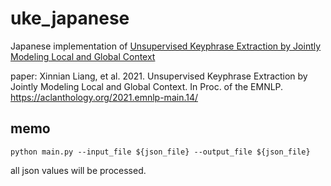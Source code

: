 # uke_japanese

Japanese implementation of [Unsupervised Keyphrase Extraction by Jointly Modeling Local and Global Context](https://github.com/xnliang98/uke_ccrank)

paper: Xinnian Liang, et al. 2021. Unsupervised Keyphrase Extraction by Jointly Modeling Local and Global Context. In Proc. of the EMNLP. https://aclanthology.org/2021.emnlp-main.14/


## memo

`python main.py --input_file ${json_file} --output_file ${json_file}`

all json values will be processed.

